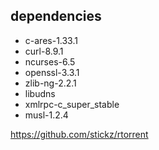 ## dependencies

- c-ares-1.33.1
- curl-8.9.1 
- ncurses-6.5 
- openssl-3.3.1 
- zlib-ng-2.2.1 
- libudns 
- xmlrpc-c_super_stable
- musl-1.2.4

https://github.com/stickz/rtorrent
